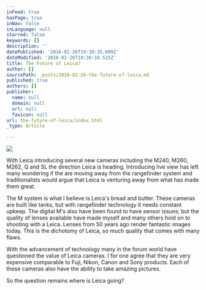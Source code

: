 ```yaml
---
inFeed: true
hasPage: true
inNav: false
inLanguage: null
starred: false
keywords: []
description: ''
datePublished: '2016-02-26T19:30:35.609Z'
dateModified: '2016-02-26T19:30:10.515Z'
title: The Future of Leica?
author: []
sourcePath: _posts/2016-02-26-the-future-of-leica.md
published: true
authors: []
publisher:
  name: null
  domain: null
  url: null
  favicon: null
url: the-future-of-leica/index.html
_type: Article

---
```

![](https://the-grid-user-content.s3-us-west-2.amazonaws.com/638867fb-10d0-49c7-b063-feb9ba99f011.jpg)

With Leica introducing several new cameras including the M240, M260, M262, Q and SL the direction Leica is heading. Introducing live view has left many wondering if the are moving away from the rangefinder system and traditionalists would argue that Leica is venturing away from what has made them great.

The M system is what I believe is Leica's bread and butter. These cameras are built like tanks, but with rangefinder technology it needs constant upkeep. The digital M's also have been found to have sensor issues; but the quality of lenses available have made myself and many others hold on to shooting with a Leica. Lenses from 50 years ago render fantastic images today. This is the dichotomy of Leica, so much quality that comes with many flaws.  

With the advancement of technology many in the forum world have questioned the value of Leica cameras. I for one agree that they are very expensive comparable to Fuji, Nikon, Canon and Sony products. Each of these cameras also have the ability to take amazing pictures. 

So the question remains where is Leica going?